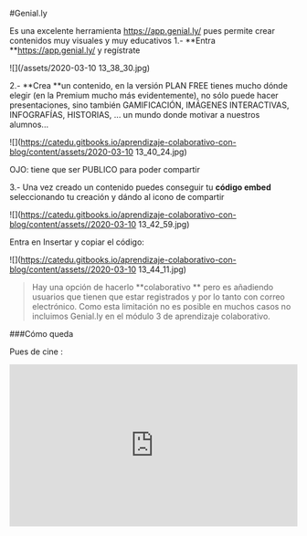 #Genial.ly

Es una excelente herramienta https://app.genial.ly/ pues permite crear contenidos muy visuales y muy educativos
1.- **Entra **https://app.genial.ly/ y regístrate

![](/assets/2020-03-10 13_38_30.jpg)

2.- **Crea **un contenido, en la versión PLAN FREE tienes mucho dónde elegir (en la Premium mucho más evidentemente), no sólo puede hacer presentaciones, sino también GAMIFICACIÓN, IMÁGENES INTERACTIVAS, INFOGRAFÍAS, HISTORIAS, ... un mundo donde motivar a nuestros alumnos...

![](https://catedu.gitbooks.io/aprendizaje-colaborativo-con-blog/content/assets/2020-03-10 13_40_24.jpg)

OJO: tiene que ser PUBLICO para poder compartir

3.- Una vez creado un contenido puedes conseguir tu **código embed** seleccionando tu creación y dándo al icono de compartir

![](https://catedu.gitbooks.io/aprendizaje-colaborativo-con-blog/content/assets//2020-03-10 13_42_59.jpg)

Entra en Insertar y copiar el código:

![](https://catedu.gitbooks.io/aprendizaje-colaborativo-con-blog/content/assets//2020-03-10 13_44_11.jpg)

> Hay una opción de hacerlo **colaborativo ** pero es añadiendo usuarios que tienen que estar registrados y por lo tanto con correo electrónico. Como esta limitación no es posible en muchos casos no incluimos Genial.ly en el módulo 3 de aprendizaje colaborativo.

###Cómo queda

Pues de cine :

<div style="width: 100%;"><div style="position: relative; padding-bottom: 56.25%; padding-top: 0; height: 0;"><iframe frameborder="0" width="1200px" height="675px" style="position: absolute; top: 0; left: 0; width: 100%; height: 100%;" src="https://view.genial.ly/5c546dc28805472c3451861a" type="text/html" allowscriptaccess="always" allowfullscreen="true" scrolling="yes" allownetworking="all"></iframe> </div> </div>